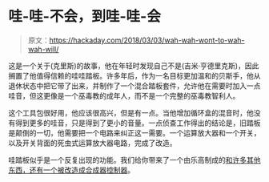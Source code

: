 # 哇-哇-不会，到哇-哇-会

> 原文：<https://hackaday.com/2018/03/03/wah-wah-wont-to-wah-wah-will/>

这是一个关于(克里斯)的故事，他在年轻时发现自己不是(吉米·亨德里克斯)，因此搁置了他值得信赖的哇哇踏板。许多年后，作为一名目标更加温和的贝斯手，他从退休状态中把它带了出来，并制作了一个混合踏板套件，允许他在需要时加入一点哇音，但这更像是一个巫毒教的成年人，而不是一个完整的巫毒教智利人。

这个工具包很好用，他应该很高兴，但是有一点。当他增加循环盒的混音时，他没有得到更多的哇音，只是得到了更小的音量。一点侦查工作得出的结论是，旧踏板是颠倒的一切，他需要把一个电路来纠正这一需要。一个运算放大器和一个开关，以及开关背面的死虫式运算放大器电路，完成了改造。

哇踏板似乎是一个反复出现的功能。我们给你带来了一个由乐高制成的[和许多其他东西，还有一个](https://hackaday.com/2011/01/20/lego-wah-wah-pedal/)[被改造成合成器控制器](https://hackaday.com/2015/07/08/busted-wah-pedal-becomes-new-synth-tool/)。